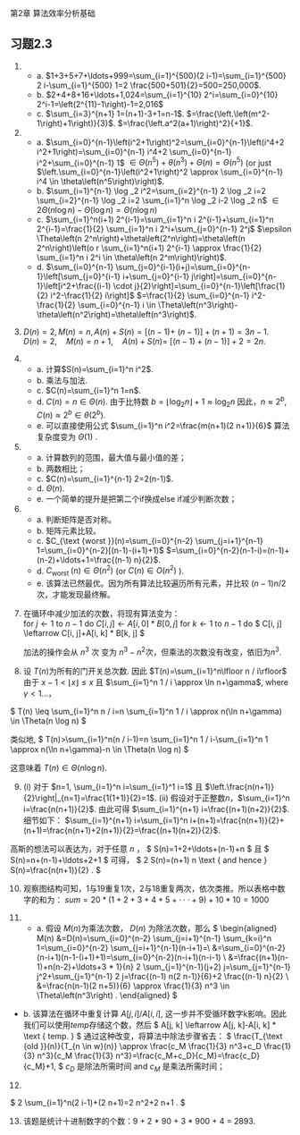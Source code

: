 第2章 算法效率分析基础

## 习题2.3

1. - a. $1+3+5+7+\ldots+999=\sum_{i=1}^{500}(2 i-1)=\sum_{i=1}^{500} 2 i-\sum_{i=1}^{500} 1=2 \frac{500+501}{2}=500=250,000$.
   - b. $2+4+8+16+\ldots+1,024=\sum_{i=1}^{10} 2^i=\sum_{i=0}^{10} 2^i-1=\left(2^{11}-1\right)-1=2,016$
   - c. $\sum_{i=3}^{n+1} 1=(n+1)-3+1=n-1$.
$=\frac{\left.\left(m^2-1\right)+1\right)}{3}$.
$=\frac{\left.a^2(a+1)\right)^2}{+1}$.
2. - a. $\sum_{i=0}^{n-1}\left(i^2+1\right)^2=\sum_{i=0}^{n-1}\left(i^4+2 i^2+1\right)=\sum_{i=0}^{n-1} i^4+2 \sum_{i=0}^{n-1} i^2+\sum_{i=0}^{n-1} 1$ $\in \Theta\left(n^5\right)+\theta\left(n^3\right)+\Theta(n)=\Theta\left(n^5\right)$ (or just $\left.\sum_{i=0}^{n-1}\left(i^2+1\right)^2 \approx \sum_{i=0}^{n-1} i^4 \in \theta\left(n^5\right)\right)$.
   - b. $\sum_{i=1}^{n-1} \log _2 i^2=\sum_{i=2}^{n-1} 2 \log _2 i=2 \sum_{i=2}^{n-1} \log _2 i=2 \sum_{i=1}^n \log _2 i-2 \log _2 n$ $\in 2 \Theta(n \log n)-\Theta(\log n)=\Theta(n \log n)$
   - c. $\sum_{i=1}^n(i+1) 2^{i-1}=\sum_{i=1}^n i 2^{i-1}+\sum_{i=1}^n 2^{i-1}=\frac{1}{2} \sum_{i=1}^n i 2^i+\sum_{j=0}^{n-1} 2^j$
   $\epsilon \Theta\left(n 2^n\right)+\theta\left(2^n\right)=\theta\left(n 2^n\right)\left(o r \sum_{i=1}^n(i+1) 2^{i-1} \approx \frac{1}{2} \sum_{i=1}^n i 2^i \in \theta\left(n 2^m\right)\right)$.
   - d. $\sum_{i=0}^{n-1} \sum_{j=0}^{i-1}(i+j)=\sum_{i=0}^{n-1}\left[\sum_{j=0}^{i-1} i+\sum_{j=0}^{i-1} j\right]=\sum_{i=0}^{n-1}\left[i^2+\frac{(i-1) \cdot j}{2}\right]=\sum_{i=0}^{n-1}\left[\frac{1}{2} i^2-\frac{1}{2} i\right]$
$=\frac{1}{2} \sum_{i=0}^{n-1} i^2-\frac{1}{2} \sum_{i=0}^{n-1} i \in \Theta\left(n^3\right)-\theta\left(n^2\right)=\theta\left(n^3\right)$.

3.  $D(n)=2, M(n)=n, A(n)+S(n)=[(n-1)+$ $(n-1)]+(n+1)=3 n-1$. \
   $D(n)=2, \quad M(n)=n+1, \quad A(n)+S(n)=$
$[(n-1)+(n-1)]+2=2 n$.

4. - a. 计算$S(n)=\sum_{i=1}^n i^2$.
   - b. 乘法与加法.
   - c. $C(n)=\sum_{i=1}^n 1=n$.
   - d. $C(n)=n \in \Theta(n)$. 由于比特数 $b=\left\lfloor\log _2 n\right\rfloor+1 \approx \log _2 n$
   因此，$n \approx 2^b, C(n) \approx 2^b \in \theta\left(2^b\right)$.
   - e. 可以直接使用公式 $\sum_{i=1}^n i^2=\frac{m(n+1)(2 n+1)}{6}$ 算法复杂度变为 $\Theta(1)$ .

5. - a. 计算数列的范围，最大值与最小值的差；
   - b. 两数相比；
   - c. $C(n)=\sum_{i=1}^{n-1} 2=2(n-1)$.
   - d. $\Theta(n)$.
   - e. 一个简单的提升是把第二个if换成else if减少判断次数；


6. - a. 判断矩阵是否对称。
   - b. 矩阵元素比较。
   - c. $C_{\text {worst }}(n)=\sum_{i=0}^{n-2} \sum_{j=i+1}^{n-1} 1=\sum_{i=0}^{n-2}[(n-1)-(i+1)+1)$
   $=\sum_{i=0}^{n-2}(n-1-i)=(n-1)+(n-2)+\ldots+1=\frac{(n-1) n}{2}$.
   - d. $C_{\text {worst }}(n) \in \Theta\left(n^2\right)$ (or $C(n) \in O\left(n^2\right)$ ).
   - e. 该算法已然最优。因为所有算法比较遍历所有元素，并比较 $(n-1) n / 2$ 次，才能发现最终解。

7. 在循环中减少加法的次数，将现有算法变为：\
   for $j \leftarrow 1$ to $n-1$ do 
   $C[i, j] \leftarrow A[i, 0] * B[0, j]$ 
   for $k \leftarrow 1$ to $n-1$ do 
   $ C[i, j] \leftarrow C[i, j]+A[i, k] * B[k, j] $

   加法的操作会从 $n^3$ 次 变为 $n^3-n^2$次，但乘法的次数没有改变，依旧为$n^3$. 

8. 设 $T(n)$为所有的门开关总次数. 因此
 $T(n)=\sum_{i=1}^n\lfloor n / i\rfloor$
 由于 $x-1<\lfloor x\rfloor \leq x$ 且 $\sum_{i=1}^n 1 / i \approx \ln n+\gamma$, where $\gamma<1 \ldots$，

$
T(n) \leq \sum_{i=1}^n n / i=n \sum_{i=1}^n 1 / i \approx n(\ln n+\gamma) \in \Theta(n \log n)
$

类似地,
$
T(n)>\sum_{i=1}^n(n / i-1)=n \sum_{i=1}^n 1 / i-\sum_{i=1}^n 1 \approx n(\ln n+\gamma)-n \in \Theta(n \log n)
$

这意味着 $T(n) \in \Theta(n \log n)$.


9. (i) 对于 $n=1, \sum_{i=1}^n i=\sum_{i=1}^1 i=1$ 且 $\left.\frac{n(n+1)}{2}\right|_{n=1}=\frac{1(1+1)}{2}=1$.
(ii) 假设对于正整数$n$，$\sum_{i=1}^n i=\frac{n(n+1)}{2}$.
由此可得 $\sum_{i=1}^{n+1} i=\frac{(n+1)(n+2)}{2}$. 细节如下：
$\sum_{i=1}^{n+1} i=\sum_{i=1}^n i+(n+1)=\frac{n(n+1)}{2}+(n+1)=\frac{n(n+1)+2(n+1)}{2}=\frac{(n+1)(n+2)}{2}$.

高斯的想法可以表达为，对于任意 $n$ ，
$
S(n)=1+2+\ldots+(n-1)+n
$
且
$
S(n)=n+(n-1)+\ldots+2+1
$
可得，
$
2 S(n)=(n+1) n \text { and hence } S(n)=\frac{n(n+1)}{2} .
$

10. 观察图结构可知，1与19重复1次，2与18重复两次，依次类推。所以表格中数字的和为：
    $sum = 20 * (1 + 2 + 3 + 4 + 5 + ···+ 9) + 10 * 10 = 1000$ 

11.  - a. 假设 $M(n)$为乘法次数， $D(n)$ 为除法次数，那么
   $
   \begin{aligned}
   M(n) &=D(n)=\sum_{i=0}^{n-2} \sum_{j=i+1}^{n-1} \sum_{k=i}^n 1=\sum_{i=0}^{n-2} \sum_{j=i+1}^{n-1}(n-i+1)=\\
   &=\sum_{i=0}^{n-2}(n-i+1)(n-1-(i+1)+1)=\sum_{i=0}^{n-2}(n-i+1)(n-i-1) \\
   &=\frac{(n+1)(n-1)+n(n-2)+\ldots+3 * 1}{n} 2 \sum_{j=1}^{n-1}(j+2) j=\sum_{j=1}^{n-1} j^2+\sum_{j=1}^{n-1} 2 j=\frac{(n-1) n(2 n-1)}{6}+2 \frac{(n-1) n}{2} \\
   &=\frac{n(n-1)(2 n+5)}{6} \approx \frac{1}{3} n^3 \in \Theta\left(n^3\right) .
   \end{aligned}
   $

   - b. 该算法在循环中重复计算 $A[j, i] / A[i, i]$, 这一步并不受循环数字k影响。因此我们可以使用$temp$存储这个数，然后
   $
   A[j, k] \leftarrow A[j, k]-A[i, k] * \text { temp. }
   $
   通过这种改变，将算法中除法步骤省去：
   $
   \frac{T_{\text {old }}(n)}{T_{n \in w}(n)} \approx \frac{c_M \frac{1}{3} n^3+c_D \frac{1}{3} n^3}{c_M \frac{1}{3} n^3}=\frac{c_M+c_D}{c_M}=\frac{c_D}{c_M}+1,
   $
   $c_D$ 是除法所需时间 and $c_M$ 是乘法所需时间；

12. 
$
2 \sum_{i=1}^n(2 i-1)+(2 n+1)=2 n^2+2 n+1 .
$

13. 该题是统计十进制数字的个数：9 + 2 * 90 + 3 * 900 + 4 = 2893.

